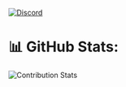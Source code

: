 [![Discord](https://img.shields.io/badge/Discord-%237289DA.svg?logo=discord&logoColor=white)](https://discord.com/users/566880716328271883) 

# :bar_chart: GitHub Stats:
![Contribution Stats](https://github-contribution-stats.vercel.app/api/?username=EmWhyKay)
